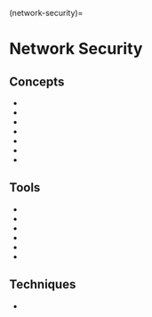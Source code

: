 (network-security)=
# Network Security



## Concepts

* [](network-protocols-the-foundation-of-digital-communication-tcp-udp)
* [](the-osi-model-a-framework-for-data-transmission)
* [](common-network-devices-you-need-to-know)
* [](network-protocols-the-foundation-of-digital-communication-arp-dns-dhcp-http-and-ftp)
* [](perimeter-security-defend-your-network-against-malicious-attacks)
* [](secure-peer-to-peer-networks)
* [](how-to-stop-smtp-open-relays)

## Tools

* [](ipsec-is-an-efficient-security-enhancement-to-tcp-ip)
* [](comparing-secure-sockets-layer-ssl-and-secure-http-https-protocols)
* [](transport-layer-security-tls-encrypt-your-information-for-safe-communication)
* [](keep-your-internal-network-secure-from-attack-with-a-dmz-network)
* [](introduction-to-honeypots-honeynets-and-padded-cells)
* [](keep-your-online-applications-safe-with-a-web-application-firewall-waf)



## Techniques

* [](securing-wireless-network-based-idps-nidps)